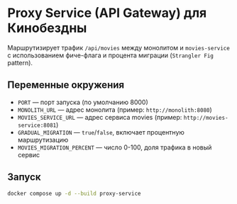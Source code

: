 # Proxy Service (API Gateway) для Кинобездны

Маршрутизирует трафик `/api/movies` между монолитом и `movies-service`
с использованием фиче-флага и процента миграции (`Strangler Fig` pattern).

## Переменные окружения
- `PORT` — порт запуска (по умолчанию 8000)
- `MONOLITH_URL` — адрес монолита (пример: `http://monolith:8080`)
- `MOVIES_SERVICE_URL` — адрес сервиса movies (пример: `http://movies-service:8081`)
- `GRADUAL_MIGRATION` — `true`/`false`, включает процентную маршрутизацию
- `MOVIES_MIGRATION_PERCENT` — число 0-100, доля трафика в новый сервис

## Запуск
```bash
docker compose up -d --build proxy-service

